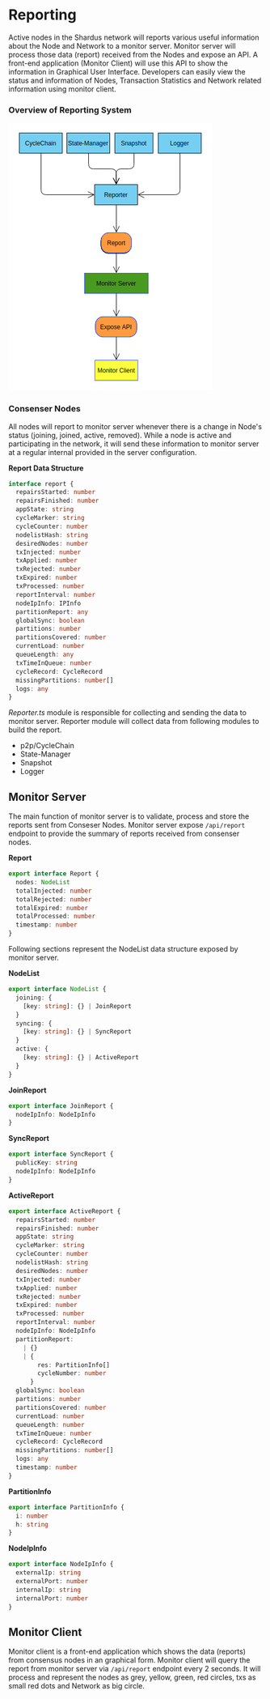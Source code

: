 # Reporting

Active nodes in the Shardus network will reports various useful information about the Node and Network to a monitor server. Monitor server will process those data (report) received from the Nodes and expose an API. A front-end application (Monitor Client) will use this API to show the information in Graphical User Interface. Developers can easily view the status and information of Nodes, Transaction Statistics and Network related information using monitor client.

### Overview of Reporting System

![State Snapshot Creation Outline](reporting-overview-diagram.png)

### Consenser Nodes

All nodes will report to monitor server whenever there is a change in Node's status (joining, joined, active, removed). While a node is active and participating in the network, it will send these information to monitor server at a regular internal provided in the server configuration.

**Report Data Structure**

```ts
interface report {
  repairsStarted: number
  repairsFinished: number
  appState: string
  cycleMarker: string
  cycleCounter: number
  nodelistHash: string
  desiredNodes: number
  txInjected: number
  txApplied: number
  txRejected: number
  txExpired: number
  txProcessed: number
  reportInterval: number
  nodeIpInfo: IPInfo
  partitionReport: any
  globalSync: boolean
  partitions: number
  partitionsCovered: number
  currentLoad: number
  queueLength: any
  txTimeInQueue: number
  cycleRecord: CycleRecord
  missingPartitions: number[]
  logs: any
}
```

_Reporter.ts_ module is responsible for collecting and sending the data to monitor server. Reporter module will collect data from following modules to build the report.

- p2p/CycleChain
- State-Manager
- Snapshot
- Logger

## Monitor Server

The main function of monitor server is to validate, process and store the reports sent from Conseser Nodes. Monitor server expose `/api/report` endpoint to provide the summary of reports received from consenser nodes.

**Report**

```ts
export interface Report {
  nodes: NodeList
  totalInjected: number
  totalRejected: number
  totalExpired: number
  totalProcessed: number
  timestamp: number
}
```

Following sections represent the NodeList data structure exposed by monitor server.

**NodeList**

```ts
export interface NodeList {
  joining: {
    [key: string]: {} | JoinReport
  }
  syncing: {
    [key: string]: {} | SyncReport
  }
  active: {
    [key: string]: {} | ActiveReport
  }
}
```

**JoinReport**

```ts
export interface JoinReport {
  nodeIpInfo: NodeIpInfo
}
```

**SyncReport**

```ts
export interface SyncReport {
  publicKey: string
  nodeIpInfo: NodeIpInfo
}
```

**ActiveReport**

```ts
export interface ActiveReport {
  repairsStarted: number
  repairsFinished: number
  appState: string
  cycleMarker: string
  cycleCounter: number
  nodelistHash: string
  desiredNodes: number
  txInjected: number
  txApplied: number
  txRejected: number
  txExpired: number
  txProcessed: number
  reportInterval: number
  nodeIpInfo: NodeIpInfo
  partitionReport:
    | {}
    | {
        res: PartitionInfo[]
        cycleNumber: number
      }
  globalSync: boolean
  partitions: number
  partitionsCovered: number
  currentLoad: number
  queueLength: number
  txTimeInQueue: number
  cycleRecord: CycleRecord
  missingPartitions: number[]
  logs: any
  timestamp: number
}
```

**PartitionInfo**

```ts
export interface PartitionInfo {
  i: number
  h: string
}
```

**NodeIpInfo**

```ts
export interface NodeIpInfo {
  externalIp: string
  externalPort: number
  internalIp: string
  internalPort: number
}
```

## Monitor Client

Monitor client is a front-end application which shows the data (reports) from consensus nodes in an graphical form. Monitor client will query the report from monitor server via `/api/report` endpoint every 2 seconds. It will process and represent the nodes as grey, yellow, green, red circles, txs as small red dots and Network as big circle.

